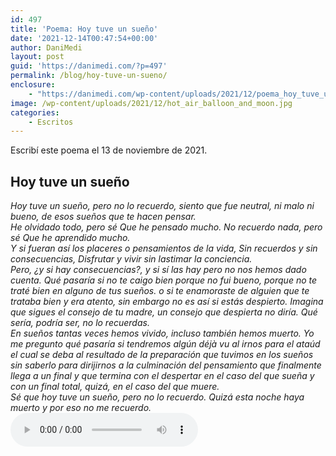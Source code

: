 ```yaml
---
id: 497
title: 'Poema: Hoy tuve un sueño'
date: '2021-12-14T00:47:54+00:00'
author: DaniMedi
layout: post
guid: 'https://danimedi.com/?p=497'
permalink: /blog/hoy-tuve-un-sueno/
enclosure:
    - "https://danimedi.com/wp-content/uploads/2021/12/poema_hoy_tuve_un_sueno.mp3\n1683144\naudio/mpeg\n"
image: /wp-content/uploads/2021/12/hot_air_balloon_and_moon.jpg
categories:
    - Escritos
---
```


Escribí este poema el 13 de noviembre de 2021.

## Hoy tuve un sueño

<em>
Hoy tuve un sueño, pero no lo recuerdo,  
siento que fue neutral,  
ni malo ni bueno,  
de esos sueños que te hacen pensar.  
<br>
He olvidado todo, pero sé  
Que he pensado mucho.  
No recuerdo nada, pero sé  
Que he aprendido mucho.  
<br>
Y si fueran así los placeres o pensamientos de la vida,  
Sin recuerdos y sin consecuencias,  
Disfrutar y vivir sin lastimar la conciencia.  
<br>
Pero,  
¿y si hay consecuencias?,  
y si sí las hay pero no nos hemos dado cuenta.  
Qué pasaría  
si no te caigo bien porque no fui bueno,  
porque no te traté bien en alguno de tus sueños.  
o si te enamoraste de alguien que te trataba bien y era atento,  
sin embargo no es así si estás despierto.  
Imagina  
que sigues el consejo de tu madre,  
un consejo que despierta no diría.  
Qué sería,  
podría ser,  
no lo recuerdas.  
<br>
En sueños  
tantas veces hemos vivido,  
incluso también hemos muerto.  
Yo me pregunto  
qué pasaría  
si tendremos algún déjà vu al irnos para el ataúd el cual se deba  
al resultado de la preparación que tuvimos en los sueños sin saberlo  
para dirijirnos a la culminación del pensamiento  
que finalmente llega a un final y que termina con el despertar  
en el caso del que sueña  
y con un final total, quizá,  
en el caso del que muere.  
<br>
Sé que hoy tuve un sueño,  
pero no lo recuerdo.  
Quizá esta noche haya muerto  
y por eso  
no me recuerdo.  
</em>
<br>
<audio controls>
  <source src="/assets/audios/poema_hoy_tuve_un_sueno.mp3" type="audio/mpeg">
</audio>
